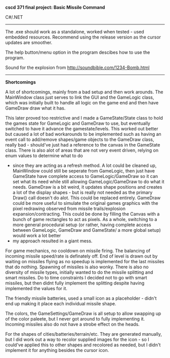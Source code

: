 **cscd 371 final project: Basic Missile Command**

C#/.NET

---

The .exe should work as a standalone, worked when tested - used embedded resources.
Recommend using the release version as the cursor updates are smoother.

The help button/menu option in the program descibes how to use the program.

Sound for the explosion from
http://soundbible.com/1234-Bomb.html


---
**Shortcomings**

A lot of shortcomings, mainly from a bad setup and then work arounds.
The MainWindow class just serves to link the GUI and the GameLogic class, which was initially built to handle all logic on the game end and then have GameDraw draw what it has.

This later proved too restrictive and I made a GameState/State class to hold the games state for GameLogic
and GameDraw to use, but eventually switched to have it advance the gamestate/levels.
This worked out better but caused a lot of bad workarounds to be implemented such as having an event call
to add/remove shapes/game objects to the GameDraw class, really bad - should've just had a reference to the 
canvas in the GameState class.
There is also alot of areas that are not very event driven, relying on enum values to determine what to do
- since they are acting as a refresh method.
A lot could be cleaned up, MainWindow could still be seperate from GameLogic, then just have GameState
have complete access to GameLogic/GameDraw so it can set what its need while still allowing GameLogic/GameDraw
to do what it needs.
GameDraw is a bit weird, it updates shape positions and creates a lot of the display shapes - but is really not
needed as the primary Draw() call doesn't do alot. This could be replaced entirely.
GameDraw could be more useful to simulate the original games graphics with the pixel redrawing observed
from missile trails/explosion expansion/contracting. This could be done by filling the Canvas with a bunch of 
game rectangles to act as pixels.
As a whole, switching to a more general procedural setup (or rather, having complete access between
GameLogic, GameDraw and GameState/ a more global setup) would work a lot better 
- my approach resulted in a giant mess.

For game mechanics, no cooldown on missile firing. The balancing of incoming missile speed/rate is definately 
off. End of level is drawn out by waiting on missiles flying as no speedup is implemented for the last missiles
that do nothing. Spawning of missiles is also wonky.
There is also no diversity of missile types, initially wanted to do the missile splitting and smart missiles.
Do to time constraints I decided not to go with smart missiles, but then didnt fully implement the splitting 
despite having implemented the values for it.

The friendly missile batteries, used a small icon as a placeholder - didn't end up making it place each individual missile shape.

The colors, the GameSettings/GameDraw is all setup to allow swapping up of the color paleete, 
but I never got around to fully implementing it. Incoming missiles also do not have a strobe effect on the heads.

For the shapes of cities/batteries/terrain/etc. They are generated manually, but I did work out a way to recolor supplied 
images for the icon - so I could've applied this to other shapes and recolored as needed, but I didn't implement it for anything
besides the cursor icon.